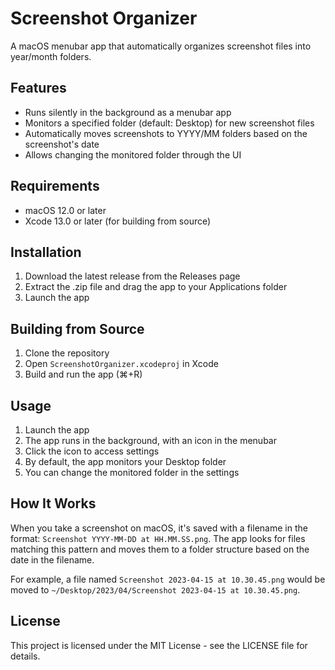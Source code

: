 # Screenshot Organizer

A macOS menubar app that automatically organizes screenshot files into year/month folders.

## Features

- Runs silently in the background as a menubar app
- Monitors a specified folder (default: Desktop) for new screenshot files
- Automatically moves screenshots to YYYY/MM folders based on the screenshot's date
- Allows changing the monitored folder through the UI

## Requirements

- macOS 12.0 or later
- Xcode 13.0 or later (for building from source)

## Installation

1. Download the latest release from the Releases page
2. Extract the .zip file and drag the app to your Applications folder
3. Launch the app

## Building from Source

1. Clone the repository
2. Open `ScreenshotOrganizer.xcodeproj` in Xcode
3. Build and run the app (⌘+R)

## Usage

1. Launch the app
2. The app runs in the background, with an icon in the menubar
3. Click the icon to access settings
4. By default, the app monitors your Desktop folder
5. You can change the monitored folder in the settings

## How It Works

When you take a screenshot on macOS, it's saved with a filename in the format: `Screenshot YYYY-MM-DD at HH.MM.SS.png`. The app looks for files matching this pattern and moves them to a folder structure based on the date in the filename.

For example, a file named `Screenshot 2023-04-15 at 10.30.45.png` would be moved to `~/Desktop/2023/04/Screenshot 2023-04-15 at 10.30.45.png`.

## License

This project is licensed under the MIT License - see the LICENSE file for details.
